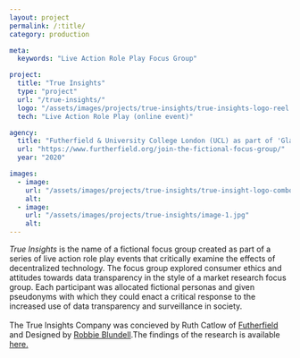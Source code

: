 ```yaml
---
layout: project
permalink: /:title/
category: production

meta:
  keywords: "Live Action Role Play Focus Group"

project:
  title: "True Insights"
  type: "project"
  url: "/true-insights/"
  logo: "/assets/images/projects/true-insights/true-insights-logo-reel.gif"
  tech: "Live Action Role Play (online event)"

agency:
  title: "Futherfield & University College London (UCL) as part of 'Glass Houses'"
  url: "https://www.furtherfield.org/join-the-fictional-focus-group/"
  year: "2020"

images:
  - image:
    url: "/assets/images/projects/true-insights/true-insight-logo-combo.png"
    alt:
  - image:
    url: "/assets/images/projects/true-insights/image-1.jpg"
    alt:
---
```

<p><i>True Insights</i> is the name of a fictional focus group created as part of a series of live action role play events that critically examine the effects of decentralized technology. The focus group explored consumer ethics and attitudes towards data transparency in the style of a market research focus group. Each participant was allocated fictional personas and given pseudonyms with which they could enact a critical response to the increased use of data transparency and surveillance in society. 
<br>
<br>
The True Insights Company was concieved by Ruth Catlow of <a href="https://www.furtherfield.org/">Futherfield</a> and Designed by <a href="https://r-b.site/"> Robbie Blundell</a>.The findings of the research is available <a href="http://glass-houses.cs.ucl.ac.uk/">here.</a> 
<br>
